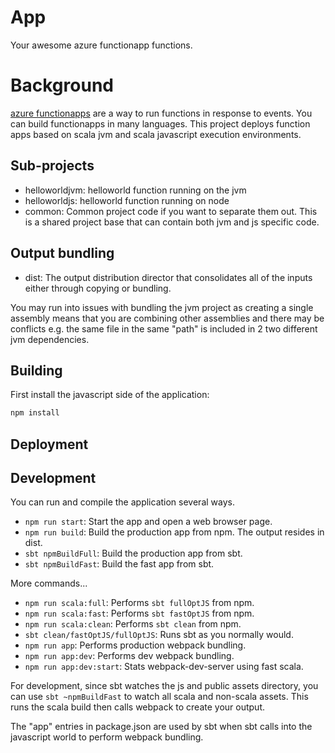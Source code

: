 # App

Your awesome azure functionapp functions.

# Background

[azure functionapps](https://docs.microsoft.com/en-us/azure/azure-functions/)
are a way to run functions in response to events. You can build functionapps in
many languages. This project deploys function apps based on scala jvm and scala
javascript execution environments.

## Sub-projects

* helloworldjvm: helloworld function running on the jvm
* helloworldjs: helloworld function running on node
* common: Common project code if you want to separate them out. This is a shared
  project base that can contain both jvm and js specific code.

## Output bundling

* dist: The output distribution director that consolidates all of the inputs
  either through copying or bundling.
  
You may run into issues with bundling the jvm project as creating a single
assembly means that you are combining other assemblies and there may be
conflicts e.g. the same file in the same "path" is included in 2 two different
jvm dependencies.

## Building
First install the javascript side of the application: 

```sh
npm install
```

## Deployment

## Development

You can run and compile the application several ways.

* `npm run start`: Start the app and open a web browser page.
* `npm run build`: Build the production app from npm. The output resides in dist.
* `sbt npmBuildFull`: Build the production app from sbt.
* `sbt npmBuildFast`: Build the fast app from sbt.

More commands...
* `npm run scala:full`: Performs `sbt fullOptJS` from npm.
* `npm run scala:fast`: Performs `sbt fastOptJS` from npm.
* `npm run scala:clean`: Performs `sbt clean` from npm.
* `sbt clean/fastOptJS/fullOptJS`: Runs sbt as you normally would.
* `npm run app`: Performs production webpack bundling.
* `npm run app:dev`: Performs dev webpack bundling.
* `npm run app:dev:start`: Stats webpack-dev-server using fast scala.

For development, since sbt watches the js and public assets directory, you can
use `sbt ~npmBuildFast` to watch all scala and non-scala assets. This runs the
scala build then calls webpack to create your output.

The "app" entries in package.json are used by sbt when sbt calls into the
javascript world to perform webpack bundling.

